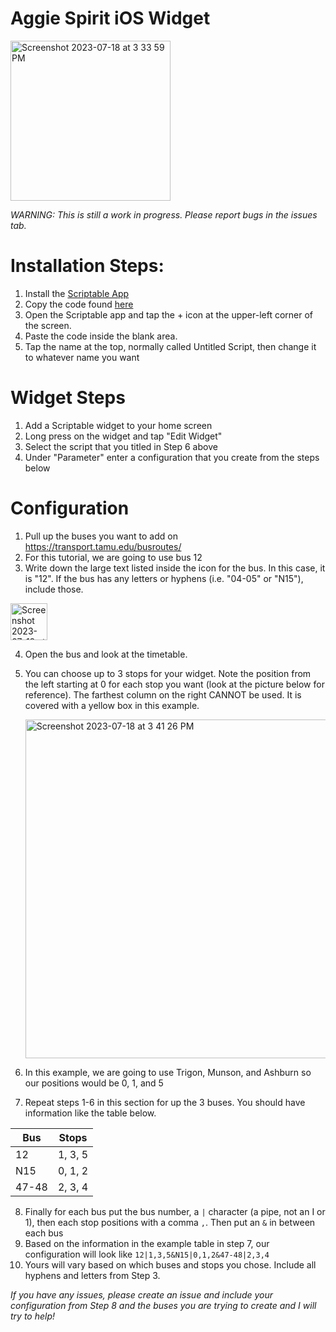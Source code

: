 # Aggie Spirit iOS Widget

<img width="256" alt="Screenshot 2023-07-18 at 3 33 59 PM" src="https://github.com/bwees/AggieSpiritWidget/assets/12686250/5bc4fd82-db89-4a51-89c5-8fcbf6b62ce0">

*WARNING: This is still a work in progress. Please report bugs in the issues tab.*

# Installation Steps:
1. Install the [Scriptable App](https://scriptable.app/)
2. Copy the code found [here](https://raw.githubusercontent.com/bwees/AggieSpiritWidget/main/aggie_spirit.js)
4. Open the Scriptable app and tap the + icon at the upper-left corner of the screen.
5. Paste the code inside the blank area.
6. Tap the name at the top, normally called Untitled Script, then change it to whatever name you want

# Widget Steps
1. Add a Scriptable widget to your home screen
2. Long press on the widget and tap "Edit Widget"
3. Select the script that you titled in Step 6 above
4. Under "Parameter" enter a configuration that you create from the steps below

# Configuration
1. Pull up the buses you want to add on https://transport.tamu.edu/busroutes/
2. For this tutorial, we are going to use bus 12
3. Write down the large text listed inside the icon for the bus. In this case, it is "12". If the bus has any letters or hyphens (i.e. "04-05" or "N15"), include those.
<img width="59" alt="Screenshot 2023-07-18 at 3 42 49 PM" src="https://github.com/bwees/AggieSpiritWidget/assets/12686250/00277f34-6a7f-46f0-9247-dd50dea2cbf2">

4. Open the bus and look at the timetable.
5. You can choose up to 3 stops for your widget. Note the position from the left starting at 0 for each stop you want (look at the picture below for reference). The farthest column on the right CANNOT be used. It is covered with a yellow box in this example.

   <img width="542" alt="Screenshot 2023-07-18 at 3 41 26 PM" src="https://github.com/bwees/AggieSpiritWidget/assets/12686250/b4dea8cc-404d-4eae-9daa-4474c252fb75">

6. In this example, we are going to use Trigon, Munson, and Ashburn so our positions would be 0, 1, and 5
7. Repeat steps 1-6 in this section for up the 3 buses. You should have information like the table below.
   
| Bus | Stops   |
|-----|---------|
| 12  | 1, 3, 5 |
| N15 | 0, 1, 2 |
| 47-48  | 2, 3, 4 |

8. Finally for each bus put the bus number, a `|` character (a pipe, not an I or 1), then each stop positions with a comma `,`. Then put an `&` in between each bus
9. Based on the information in the example table in step 7, our configuration will look like `12|1,3,5&N15|0,1,2&47-48|2,3,4`
10. Yours will vary based on which buses and stops you chose. Include all hyphens and letters from Step 3.

*If you have any issues, please create an issue and include your configuration from Step 8 and the buses you are trying to create and I will try to help!*
